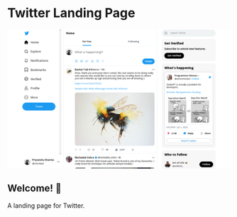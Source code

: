 # Twitter Landing Page
![Design preview for landing page for Twitter](./design/desktop-design.png)

## Welcome! 👋

A landing page for Twitter.